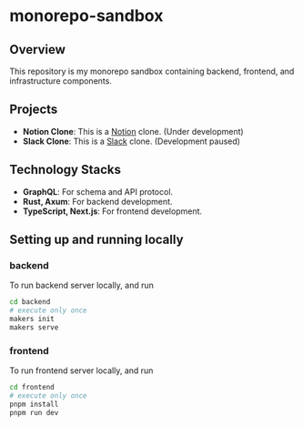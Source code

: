 # monorepo-sandbox

## Overview

This repository is my monorepo sandbox containing backend, frontend, and infrastructure components.

## Projects

- **Notion Clone**: This is a [Notion](https://www.notion.so/) clone. (Under development)
- **Slack Clone**: This is a [Slack](https://slack.com/) clone. (Development paused)

## Technology Stacks

- **GraphQL**: For schema and API protocol.
- **Rust, Axum**: For backend development.
- **TypeScript, Next.js**: For frontend development.

## Setting up and running locally

### backend

To run backend server locally, and run

```sh
cd backend
# execute only once
makers init
makers serve
```

### frontend

To run frontend server locally, and run

```sh
cd frontend
# execute only once
pnpm install
pnpm run dev
```

